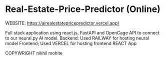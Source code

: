 # Real-Estate-Price-Predictor (Online)
WEBSITE: https://airealestatepricepredictor.vercel.app/

Full stack application using react.js, FastAPI and OpenCage API to connect to our neural.py AI model.
Backend: Used RAILWAY for hosting neural model 
Frontend; Used VERCEL for hosting frontend REACT App

COPYWRIGHT nikhil mohite
